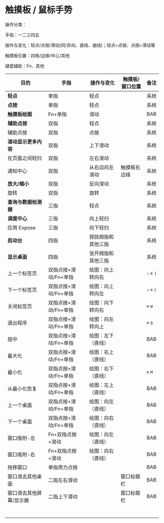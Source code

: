 # 触摸板 / 鼠标手势

操作分类：

手指：一二三四五

操作与变化：轻点/点按/滑动(同/异向、直线、曲线)；轻点+点按、点按+滑动等

触摸板位置：四角/边缘/中心/其他

键盘辅助：Fn、其他



| 目的 | 手指   | 操作与变化 | 触摸板/窗口位置 | 备注 |
| --- | ----- | ----- | ---------| --- |
| **轻点** | 单指 | 轻点 ||系统 |
| **点按** | 单指 | 轻点 ||系统|
| **触摸板绘图** | Fn+单指 | 滑动 ||BAB|
| **辅助点按** | 双指 | 轻点 ||系统|
| 辅助点按 | 双指 | 点按 | |系统|
| **滚动显示更多内容** | 双指 | 上下滑动 ||系统|
| 在页面之间轻扫 | 双指 | 左右滑动 | |系统|
| 通知中心 | 双指 | 从右边向左滑动 | 触摸板右边缘 |系统|
| **放大/缩小** | 双指 | 反向滑动 | |  系统 |
| 旋转 | 双指 | 旋转 | | 系统 |
| **查询与数据检测器** | 三指 | 轻点 || 系统 |
| **调度中心** | 三指 | 向上轻扫 | | 系统 |
| 应用 Expose | 三指 | 向下轻扫 |  | 系统 |
| **启动台** | 四指 | 捏拢拇指和其他三指 | |  系统 |
| **显示桌面** | 四指 | 张开拇指和其他三指 | | 系统 |
| 上一个标签页 | 双指点按+滑动/Fn+单指 | 绘图：向上转向右 |  | <kbd>⇧</kbd> <kbd>⌘</kbd> <kbd>]</kbd> |
| 下一个标签页 | 双指点按+滑动/Fn+单指 | 绘图：向上转向左 |  | <kbd>⇧</kbd> <kbd>⌘</kbd> <kbd>[</kbd> |
| 关闭标签页 | 双指点按+滑动/Fn+单指 | 绘图：向下转向右 | | <kbd>⌘</kbd> <kbd>W</kbd> |
| 退出程序 | 双指点按+滑动/Fn+单指 | 绘图：向左转向上 | | <kbd>⌘</kbd> <kbd>Q</kbd> |
| 居中 | 双指点按+滑动/Fn+单指 | 绘图：左下（直线） | | BAB |
| 最大化 | 双指点按+滑动/Fn+单指 | 绘图：右上（直线） | | BAB |
| 最小化 | 双指点按+滑动/Fn+单指 | 绘图：右下（直线） | | <kbd>⌘</kbd> <kbd>M</kbd> |
| 从最小化恢复 | 双指点按+滑动/Fn+单指 | 绘图：左上（直线） | | BAB |
| 上一个桌面 | 双指点按+滑动/Fn+单指 | 绘图：向左（直线） | | BAB |
| 下一个桌面 | 双指点按+滑动/Fn+单指 | 绘图：向右（直线） | | BAB |
| 窗口吸附-左 | Fn+双指点按+滑动 | 绘图：向左（直线） | | BAB |
| 窗口吸附-右 | Fn+双指点按+滑动 | 绘图：向右（直线） | | BAB |
| 拖移窗口 | 单指用力点按 | | | BAB |
| 窗口滑去其他桌面 | 二指左右滑动 | | 窗口标题栏 | BAB |
| 窗口滑去其他屏幕/显示器 | 二指上下滑动 | | 窗口标题栏 | BAB |
| | | | | |
| | | | | |
| | | | | |
| | | | | |
| | | | | |
| | | | | |
| | | | | |


